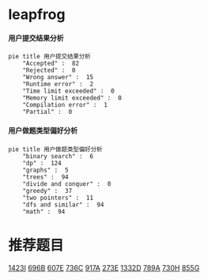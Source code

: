 # leapfrog

<!-- tabs:start -->



#### **用户提交结果分析**

```mermaid
pie title 用户提交结果分析
    "Accepted" :  82
    "Rejected" :  0
    "Wrong answer" :  15
    "Runtime error" :  2
    "Time limit exceeded" :  0
    "Memory limit exceeded" :  0
    "Compilation error" :  1
    "Partial" :  0
```

#### **用户做题类型偏好分析**

```mermaid
pie title 用户做题类型偏好分析
    "binary search" :  6
    "dp" :  124
    "graphs" :  5
    "trees" :  94
    "divide and conquer" :  0
    "greedy" :  37
    "two pointers" :  11
    "dfs and similar" :  94
    "math" :  94
```



<!-- tabs:end -->
# 推荐题目
[1423I](https://codeforces.com/contest/1423/problem/I)
[696B](https://codeforces.com/contest/696/problem/B)
[607E](https://codeforces.com/contest/607/problem/E)
[736C](https://codeforces.com/contest/736/problem/C)
[917A](https://codeforces.com/contest/917/problem/A)
[273E](https://codeforces.com/contest/273/problem/E)
[1332D](https://codeforces.com/contest/1332/problem/D)
[789A](https://codeforces.com/contest/789/problem/A)
[730H](https://codeforces.com/contest/730/problem/H)
[855G](https://codeforces.com/contest/855/problem/G)
